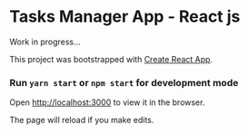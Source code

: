 # Tasks Manager App - React js

Work in progress...

This project was bootstrapped with [Create React App](https://github.com/facebook/create-react-app).


### Run `yarn start` or `npm start` for development mode

Open [http://localhost:3000](http://localhost:3000) to view it in the browser.

The page will reload if you make edits.